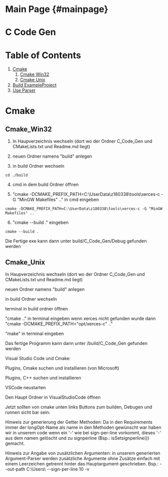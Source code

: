 Main Page {#mainpage}
=========

# C Code Gen

# Table of Contents
1. [Cmake](#Cmake)
    1. [Cmake Win32](#Cmake_Win32) 
    2. [Cmake Unix](#Cmake_Unix) 
3. [Build ExampleProject](#DirBuster)
4. [Use Parser](#DirBuster)

# Cmake
## Cmake_Win32
1. In Haupverzeichnis wechseln (dort wo der Ordner C_Code_Gen und CMakeLists.txt und Readme.md liegt)
2. neuen Ordner namens "build" anlegen

3. in build Ordner wechseln 
```
cd ./build
```
4. cmd in dem build Ordner öffnen 

5. "cmake -DCMAKE_PREFIX_PATH=C:\UserData\z180338\tools\xerces-c -G "MinGW Makefiles" .." in cmd eingeben 
```
cmake -DCMAKE_PREFIX_PATH=C:\UserData\z180338\tools\xerces-c -G "MinGW Makefiles" ..
```
6. "cmake --build ." eingeben
```
cmake --build .
```
Die Fertige exe kann dann unter build/C_Code_Gen/Debug gefunden werden



## Cmake_Unix

In Haupverzeichnis wechseln (dort wo der Ordner C_Code_Gen und CMakeLists.txt und Readme.md liegt)

neuen Ordner namens "build" anlegen

in build Ordner wechseln 

terminal in build ordner öffnen

"cmake .." in terminal eingeben wenn xerces nicht gefunden wurde dann "cmake -DCMAKE_PREFIX_PATH="opt/xerces-c" .." 

"make" in terminal eingeben

Das fertige Programm kann dann unter /build/C_Code_Gen gefunden werden



Visual Studio Code und Cmake:

Plugins, Cmake suchen und installieren (von Microsoft)

Plugins, C++ suchen und installieren 

VSCode neustarten

Den Haupt Ordner in VisualStudioCode öffnen

Jetzt sollten von cmake unten links Buttons zum builden, Debugen und runnen sicht bar sein:

Hinweis zur generierung der Getter Methoden: Da in den Requirements immer der longOpt-Name als name in den Methoden gewünscht war haben wir in unserem code wenn ein '-'
wie bei sign-per-line vorkommt, dieses '-' aus dem namen gelöscht und zu signperline (Bsp.: isSetsignperline()) gemacht.

Hinweis zur Angabe von zusätzlichen Argumenten:
in unserem generierten Argument-Parser werden zusätzliche Argumente ohne Zusätze einfach mit einem Leerzeichen getrennt hinter das Hauptargument geschrieben.
Bsp.: --out-path C:\Users\ --sign-per-line 10 -v
